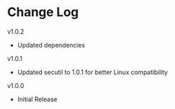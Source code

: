# Change Log

v1.0.2

- Updated dependencies

v1.0.1

- Updated secutil to 1.0.1 for better Linux compatibility

v1.0.0

- Initial Release
